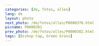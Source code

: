 ```yaml
---
categories: [de, fotos, alles]
lang: de
layout: photo
next_photo: /de/fotos/alles/P0000370.html
picname: P0000381
prev_photo: /de/fotos/alles/P0000382.html
tags: [Bishop Cap, Green Grass]
---
```

